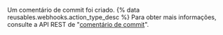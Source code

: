 Um comentário de commit foi criado. {% data reusables.webhooks.action_type_desc %} Para obter mais informações, consulte a API REST de "[comentário de commit](/rest/reference/repos#comments)".
